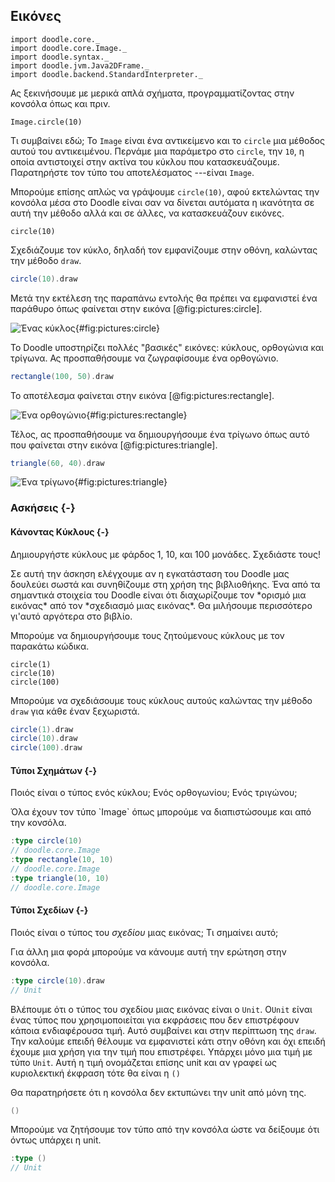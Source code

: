 ## Εικόνες

```tut:invisible
import doodle.core._
import doodle.core.Image._
import doodle.syntax._
import doodle.jvm.Java2DFrame._
import doodle.backend.StandardInterpreter._
```

Ας ξεκινήσουμε με μερικά απλά σχήματα, προγραμματίζοντας στην κονσόλα όπως και πριν.

```tut:book
Image.circle(10)
```

Τι συμβαίνει εδώ; Το `Image` είναι ένα αντικείμενο και το `circle` μια μέθοδος αυτού του αντικειμένου. Περνάμε μια παράμετρο στο `circle`, την `10`, η οποία αντιστοιχεί στην ακτίνα του κύκλου που κατασκευάζουμε. Παρατηρήστε τον τύπο του αποτελέσματος ---είναι `Image`.

Μπορούμε επίσης απλώς να γράψουμε `circle(10)`, αφού εκτελώντας την κονσόλα μέσα στο Doodle είναι σαν να δίνεται αυτόματα η ικανότητα σε αυτή την μέθοδο αλλά και σε άλλες, να κατασκευάζουν εικόνες.

```tut:book
circle(10)
```

Σχεδιάζουμε τον κύκλο, δηλαδή τον εμφανίζουμε στην οθόνη, καλώντας την μέθοδο `draw`.

```scala
circle(10).draw
```

Μετά την εκτέλεση της παραπάνω εντολής θα πρέπει να εμφανιστεί ένα παράθυρο όπως φαίνεται στην εικόνα [@fig:pictures:circle].

![Ένας κύκλος](src/pages/pictures/circle.pdf+svg){#fig:pictures:circle}

Το Doodle υποστηρίζει πολλές "βασικές" εικόνες: κύκλους, ορθογώνια και τρίγωνα. Ας προσπαθήσουμε να ζωγραφίσουμε ένα ορθογώνιο.

```scala
rectangle(100, 50).draw
```

Το αποτέλεσμα φαίνεται στην εικόνα [@fig:pictures:rectangle].

![Ένα ορθογώνιο](src/pages/pictures/rectangle.pdf+svg){#fig:pictures:rectangle}

Τέλος, ας προσπαθήσουμε να δημιουργήσουμε ένα τρίγωνο όπως αυτό που φαίνεται στην εικόνα [@fig:pictures:triangle].


```scala
triangle(60, 40).draw
```

![Ένα τρίγωνο](src/pages/pictures/triangle.pdf+svg){#fig:pictures:triangle}

### Ασκήσεις {-}

#### Κάνοντας Κύκλους {-}

Δημιουργήστε κύκλους με φάρδος 1, 10, και 100 μονάδες. Σχεδιάστε τους!

<div class="solution">
Σε αυτή την άσκηση ελέγχουμε αν η εγκατάσταση του Doodle μας δουλεύει σωστά και συνηθίζουμε στη χρήση της βιβλιοθήκης. Ένα από τα σημαντικά στοιχεία του Doodle είναι ότι διαχωρίζουμε τον *ορισμό μια εικόνας* από τον *σχεδιασμό μιας εικόνας*. Θα μιλήσουμε περισσότερο γι'αυτό αργότερα στο βιβλίο.

Μπορούμε να δημιουργήσουμε τους ζητούμενους κύκλους με τον παρακάτω κώδικα.

```tut:silent:book
circle(1)
circle(10)
circle(100)
```

Μπορούμε να σχεδιάσουμε τους κύκλους αυτούς καλώντας την μέθοδο `draw` για κάθε έναν ξεχωριστά.

```scala
circle(1).draw
circle(10).draw
circle(100).draw
```
</div>


#### Τύποι Σχημάτων {-}

Ποιός είναι ο τύπος ενός κύκλου; Ενός ορθογωνίου; Ενός τριγώνου;

<div class="solution">
Όλα έχουν τον τύπο `Image` όπως μπορούμε να διαπιστώσουμε και από την κονσόλα.

```scala
:type circle(10)
// doodle.core.Image
:type rectangle(10, 10)
// doodle.core.Image
:type triangle(10, 10)
// doodle.core.Image
```
</div>

#### Τύποι Σχεδίων {-}

Ποιός είναι ο τύπος του *σχεδίου* μιας εικόνας; Τι σημαίνει αυτό;

<div class="solution">
Για άλλη μια φορά μπορούμε να κάνουμε αυτή την ερώτηση στην κονσόλα.

```scala
:type circle(10).draw
// Unit
```

Βλέπουμε ότι ο τύπος του σχεδίου μιας εικόνας είναι ο `Unit`. Ο`Unit` είναι ένας τύπος που χρησιμοποιείται για εκφράσεις που δεν επιστρέφουν κάποια ενδιαφέρουσα τιμή. Αυτό συμβαίνει και στην περίπτωση της `draw`. Την καλούμε επειδή θέλουμε να εμφανιστεί κάτι στην οθόνη και όχι επειδή έχουμε μια χρήση για την τιμή που επιστρέφει. Υπάρχει μόνο μια τιμή με τύπο `Unit`. Αυτή η τιμή ονομάζεται επίσης unit και αν γραφεί ως κυριολεκτική έκφραση τότε θα είναι η `()`

Θα παρατηρήσετε ότι η κονσόλα δεν εκτυπώνει την unit από μόνη της.

```scala
()
```

Μπορούμε να ζητήσουμε τον τύπο από την κονσόλα ώστε να δείξουμε ότι όντως υπάρχει η unit.

```scala
:type ()
// Unit
```
</div>
